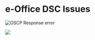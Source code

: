 # e-Office DSC Issues&#x20;

![OSCP Response error](../.gitbook/assets/dsc\_error1.jpeg)

![](../.gitbook/assets/dsc\_error2.jpeg)
